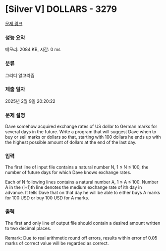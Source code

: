 # [Silver V] DOLLARS - 3279 

[문제 링크](https://www.acmicpc.net/problem/3279) 

### 성능 요약

메모리: 2084 KB, 시간: 0 ms

### 분류

그리디 알고리즘

### 제출 일자

2025년 2월 9일 20:20:22

### 문제 설명

<p>Dave somehow acquired exchange rates of US dollar to German marks for several days in the future. Write a program that will suggest Dave when to buy or sell marks or dollars so that, starting with 100 dollars he ends up with the highest possible amount of dollars at the end of the last day.</p>

### 입력 

 <p>The first line of input file contains a natural number N, 1 ≤ N ≤ 100, the number of future days for which Dave knows exchange rates.</p>

<p>Each of N following lines contains a natural number A, 1 ≤ A ≤ 100. Number A in the (i+1)th line denotes the medium exchange rate of ith day in advance. It tells Dave that on that day he will be able to either buys A marks for 100 USD or buy 100 USD for A marks.</p>

### 출력 

 <p>The first and only line of output file should contain a desired amount written to two decimal places.</p>

<p>Remark: Due to real arithmetic round off errors, results within error of 0.05 marks of correct value will be regarded as correct.</p>

